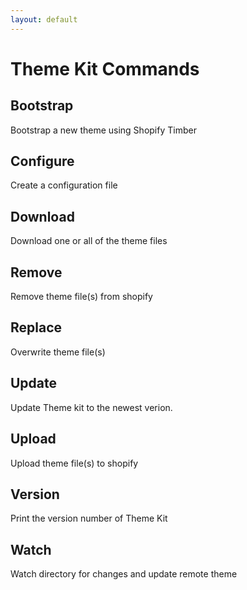 ```yaml
---
layout: default
---
```

# Theme Kit Commands

## Bootstrap
Bootstrap a new theme using Shopify Timber

## Configure
Create a configuration file

## Download
Download one or all of the theme files

## Remove
Remove theme file(s) from shopify

## Replace
Overwrite theme file(s)

## Update
Update Theme kit to the newest verion.

## Upload
Upload theme file(s) to shopify

## Version
Print the version number of Theme Kit

## Watch
Watch directory for changes and update remote theme
